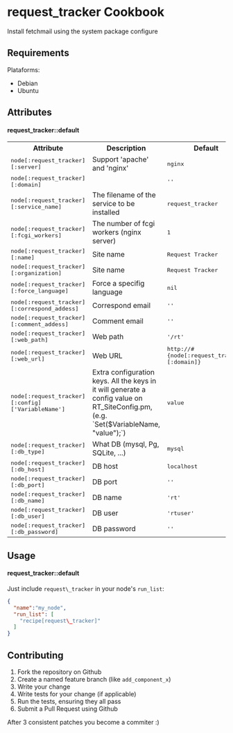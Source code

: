 request\_tracker Cookbook
========================
Install fetchmail using the system package configure

Requirements
------------
Plataforms:
 - Debian
 - Ubuntu

Attributes
----------
#### request\_tracker::default
<table>
  <tr>
    <th>Attribute</th>
    <th>Description</th>
    <th>Default</th>
  </tr>
  <tr>
    <td><tt>node[:request_tracker][:server]</tt></td>
    <td>Support 'apache' and 'nginx'</td>
    <td><tt>nginx</tt></td>
  </tr>
  <tr>
    <td><tt>node[:request_tracker][:domain]</tt></td>
    <td></td>
    <td><tt>''</tt></td>
  </tr>
  <tr>
    <td><tt>node[:request_tracker][:service_name]</tt></td>
    <td>The filename of the service to be installed</td>
    <td><tt>request_tracker</tt></td>
  </tr>
  <tr>
    <td><tt>node[:request_tracker][:fcgi_workers]</tt></td>
    <td>The number of fcgi workers (nginx server)</td>
    <td><tt>1</tt></td>
  </tr>
  <tr>
    <td><tt>node[:request_tracker][:name]</tt></td>
    <td>Site name</td>
    <td><tt>Request Tracker</tt></td>
  </tr>
  <tr>
    <td><tt>node[:request_tracker][:organization]</tt></td>
    <td>Site name</td>
    <td><tt>Request Tracker</tt></td>
  </tr>
  <tr>
    <td><tt>node[:request_tracker][:force_language]</tt></td>
    <td>Force a specifig language</td>
    <td><tt>nil</tt></td>
  </tr>
  <tr>
    <td><tt>node[:request_tracker][:correspond_addess]</tt></td>
    <td>Correspond email</td>
    <td><tt>''</tt></td>
  </tr>
  <tr>
    <td><tt>node[:request_tracker][:comment_addess]</tt></td>
    <td>Comment email</td>
    <td><tt>''</tt></td>
  </tr>
  <tr>
    <td><tt>node[:request_tracker][:web_path]</tt></td>
    <td>Web path</td>
    <td><tt>'/rt'</tt></td>
  </tr>
  <tr>
    <td><tt>node[:request_tracker][:web_url]</tt></td>
    <td>Web URL</td>
    <td><tt>http://#{node[:request_tracker][:domain]}</tt></td>
  </tr>
  <tr>
    <td><tt>node[:request_tracker][:config]['VariableName']</tt></td>
    <td>Extra configuration keys. All the keys in it will generate a config value on RT_SiteConfig.pm, (e.g. `Set($VariableName, "value");`) </td>
    <td><tt>value</tt></td>
  </tr>
  <tr>
    <td><tt>node[:request_tracker][:db_type]</tt></td>
    <td>What DB (mysql, Pg, SQLite, ...)</td>
    <td><tt>mysql</tt></td>
  </tr>
  <tr>
    <td><tt>node[:request_tracker][:db_host]</tt></td>
    <td>DB host</td>
    <td><tt>localhost</tt></td>
  </tr>
  <tr>
    <td><tt>node[:request_tracker][:db_port]</tt></td>
    <td>DB port</td>
    <td><tt>''</tt></td>
  </tr>
  <tr>
    <td><tt>node[:request_tracker][:db_name]</tt></td>
    <td>DB name</td>
    <td><tt>'rt'</tt></td>
  </tr>
  <tr>
    <td><tt>node[:request_tracker][:db_user]</tt></td>
    <td>DB user</td>
    <td><tt>'rtuser'</tt></td>
  </tr>
  <tr>
    <td><tt>node[:request_tracker][:db_password]</tt></td>
    <td>DB password</td>
    <td><tt>''</tt></td>
  </tr>
</table>

Usage
-----
#### request\_tracker::default
Just include `request\_tracker` in your node's `run_list`:

```json
{
  "name":"my_node",
  "run_list": [
    "recipe[request\_tracker]"
  ]
}
```

Contributing
------------
1. Fork the repository on Github
2. Create a named feature branch (like `add_component_x`)
3. Write your change
4. Write tests for your change (if applicable)
5. Run the tests, ensuring they all pass
6. Submit a Pull Request using Github

After 3 consistent patches you become a commiter :)
